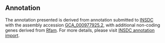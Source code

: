 

Annotation
----------

The annotation presented is derived from annotation submitted to
[INSDC](http://www.insdc.org) with the assembly accession
[GCA\_000977925.2](http://www.ebi.ac.uk/ena/data/view/GCA_000977925.2),
with additional non-coding genes derived from
[Rfam](http://rfam.xfam.org/). For more details, please visit [INSDC
annotation
import](http://ensemblgenomes.org/info/data/insdc_annotation).
